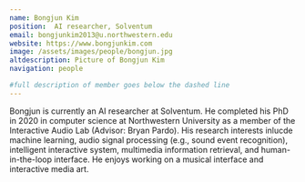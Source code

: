 ```yaml
---
name: Bongjun Kim
position:  AI researcher, Solventum
email: bongjunkim2013@u.northwestern.edu
website: https://www.bongjunkim.com
image: /assets/images/people/bongjun.jpg
altdescription: Picture of Bongjun Kim
navigation: people

#full description of member goes below the dashed line
---
```


Bongjun is currently an AI researcher at Solventum. He completed his PhD in 2020 in computer science at Northwestern University as a member of the Interactive Audio Lab (Advisor: Bryan Pardo). His research interests inlucde machine learning, audio signal processing (e.g., sound event recognition), intelligent interactive system, multimedia information retrieval, and human-in-the-loop interface. He enjoys working on a musical interface and interactive media art.
